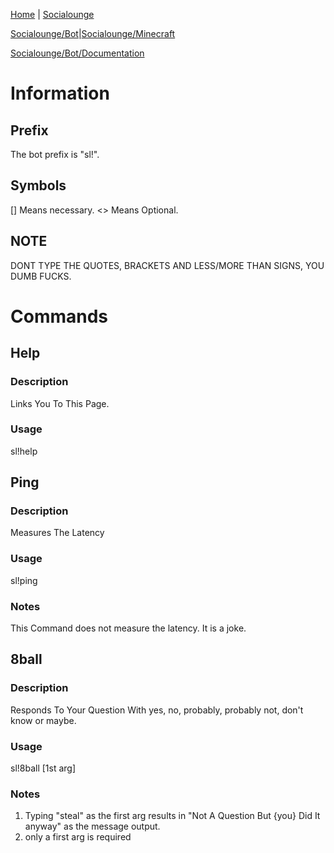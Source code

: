 [Home](/) | [Socialounge](/socialounge) 

[Socialounge/Bot](/socialounge/bot)|[Socialounge/Minecraft](/socialounge/minecraft)

[Socialounge/Bot/Documentation](/socialounge/bot/documentation)
# Information

## Prefix
The bot prefix is "sl!".

## Symbols
[] Means necessary.
<> Means Optional.

## NOTE
DONT TYPE THE QUOTES, BRACKETS AND LESS/MORE THAN SIGNS, YOU DUMB FUCKS. 

# Commands

## Help

### Description
Links You To This Page.

### Usage
sl!help


## Ping

### Description
Measures The Latency 

### Usage
sl!ping

### Notes
This Command does not measure the latency. It is a joke.


## 8ball

### Description
Responds To Your Question With yes, no, probably, probably not, don't know or maybe.

### Usage
sl!8ball [1st arg] <rest of question>

### Notes
1. Typing "steal" as the first arg results in "Not A Question But {you} Did It anyway" as the message output.
2. only a first arg is required


